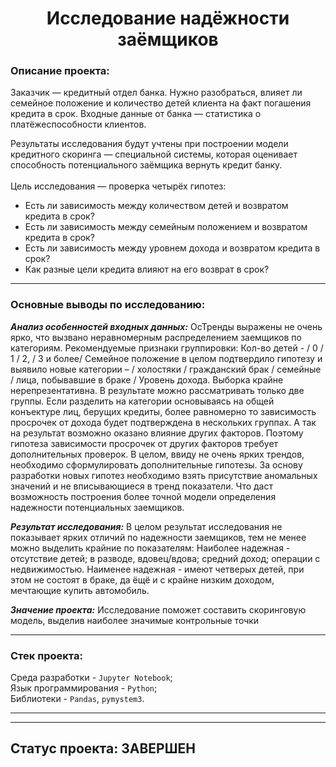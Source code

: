 <h1 align="center"> Исследование надёжности заёмщиков </h1>

<h3>Описание проекта:</h3> 

Заказчик — кредитный отдел банка. Нужно разобраться, влияет ли семейное положение и количество детей клиента на факт погашения кредита в срок. Входные данные от банка — статистика о платёжеспособности клиентов.

Результаты исследования будут учтены при построении модели кредитного скоринга — специальной системы, которая оценивает способность потенциального заёмщика вернуть кредит банку.
<br><br>
Цель исследования — проверка четырёх гипотез:

- Есть ли зависимость между количеством детей и возвратом кредита в срок?
- Есть ли зависимость между семейным положением и возвратом кредита в срок?
- Есть ли зависимость между уровнем дохода и возвратом кредита в срок?
- Как разные цели кредита влияют на его возврат в срок?
***
### Основные выводы по исследованию:

***Анализ особенностей входных данных:*** ОсТренды выражены не очень ярко, что вызвано неравномерным распределением заемщиков по категориям. Рекомендуемые признаки группировки: Кол-во детей - / 0 / 1 / 2, / 3 и более/
Семейное положение в целом подтвердило гипотезу и выявило новые категории – / холостяки / гражданский брак / семейные / лица, побывавшие в браке / Уровень дохода. Выборка крайне нерепрезентативна. В результате можно 
рассматривать только две группы. Если разделить на категории основываясь на общей конъектуре лиц, берущих кредиты, более равномерно то зависимость просрочек от дохода будет подтверждена в нескольких группах. А так на
результат возможно оказано влияние других факторов. Поэтому гипотеза зависимости просрочек от других факторов требует дополнительных проверок. В целом, ввиду не очень ярких трендов, необходимо сформулировать дополнительные 
гипотезы. За основу разработки новых гипотез необходимо взять присутствие аномальных значений и не вписывающиеся в тренд показатели. Что даст возможность построения более точной модели определения надежности потенциальных заемщиков.

***Результат исследования:***
В целом результат исследования не показывает ярких отличий по надежности заемщиков, тем не менее можно выделить крайние по показателям: Наиболее надежная - отсутствие детей; в разводе, вдовец/вдова; средний доход; операции с недвижимостью. Наименее надежная - имеют четверых детей, при этом не состоят в браке, да ёщё и с крайне низким доходом, мечтающие купить автомобиль.

***Значение проекта:*** Исследование поможет составить скоринговую модель, выделив наиболее значимые контрольные точки
***
<h3>Стек проекта:</h3>

Среда разработки - `Jupyter Notebook`; <br>
Язык программирования - `Python`; <br>
Библиотеки - `Pandas`, `pymystem3`. <br>
***
***
## Статус проекта:  **ЗАВЕРШЕН** 




